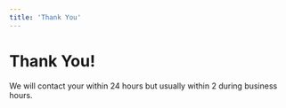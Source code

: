 ```yaml
---
title: 'Thank You'
---
```

# Thank You!

We will contact your within 24 hours but usually within 2 during business hours.